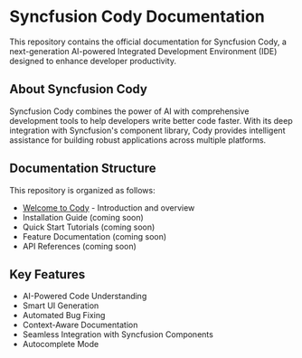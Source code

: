 # Syncfusion Cody Documentation

This repository contains the official documentation for Syncfusion Cody, a next-generation AI-powered Integrated Development Environment (IDE) designed to enhance developer productivity.

## About Syncfusion Cody

Syncfusion Cody combines the power of AI with comprehensive development tools to help developers write better code faster. With its deep integration with Syncfusion's component library, Cody provides intelligent assistance for building robust applications across multiple platforms.

## Documentation Structure

This repository is organized as follows:

- [Welcome to Cody](./Welcome_to_Cody.md) - Introduction and overview
- Installation Guide (coming soon)
- Quick Start Tutorials (coming soon)
- Feature Documentation (coming soon)
- API References (coming soon)

## Key Features

- AI-Powered Code Understanding
- Smart UI Generation
- Automated Bug Fixing
- Context-Aware Documentation
- Seamless Integration with Syncfusion Components
- Autocomplete Mode